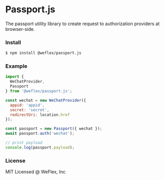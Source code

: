 # Passport.js

The passport utility library to create request to authorization providers at browser-side.

### Install

```sh
$ npm install @weflex/passport.js
```

### Example

```js
import {
  WeChatProvider,
  Passport
} from '@weflex/passport.js';

const wechat = new WeChatProvider({
  appid: 'appid',
  secret: 'secret',
  redirectUri: location.href
});

const passport = new Passport({ wechat });
await passport.auth('wechat');

// print payload
console.log(passport.payload);
```

### License

MIT Licensed @ WeFlex, Inc
